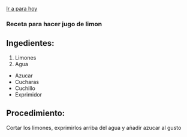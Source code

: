 [Ir a para hoy](https://github.com/lDiego257/Recordatorios/blob/master/Para%20hoy.txt)

### Receta para hacer jugo de limon

## Ingedientes:

1. Limones
2. Agua
* Azucar
* Cucharas
* Cuchillo
* Exprimidor 

## Procedimiento: 

Cortar los limones, exprimirlos arriba del agua y añadir azucar al gusto
